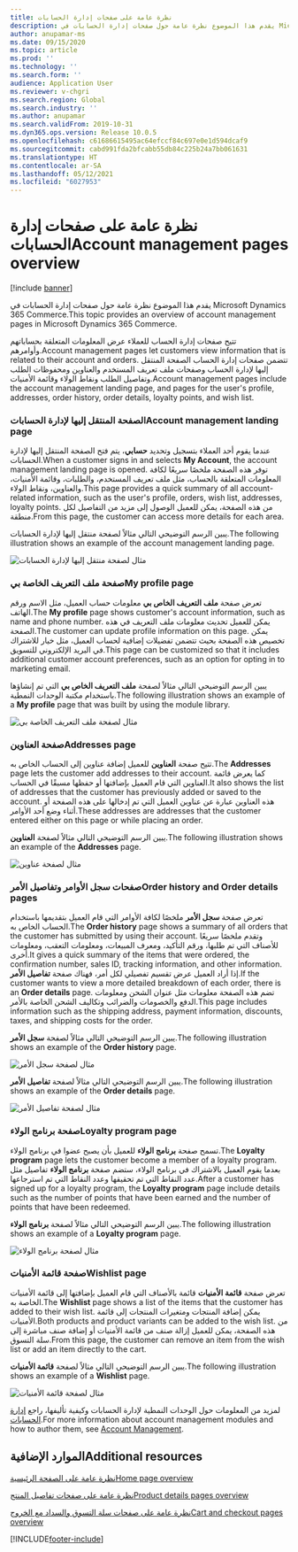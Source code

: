 ```yaml
---
title: نظرة عامة على صفحات إدارة الحسابات
description: يقدم هذا الموضوع نظرة عامة حول صفحات إدارة الحسابات في Microsoft Dynamics 365 Commerce.
author: anupamar-ms
ms.date: 09/15/2020
ms.topic: article
ms.prod: ''
ms.technology: ''
ms.search.form: ''
audience: Application User
ms.reviewer: v-chgri
ms.search.region: Global
ms.search.industry: ''
ms.author: anupamar
ms.search.validFrom: 2019-10-31
ms.dyn365.ops.version: Release 10.0.5
ms.openlocfilehash: c61686615495ac64efccf84c697e0e1d594dcaf9
ms.sourcegitcommit: cabd991fda2bfcabb55db84c225b24a7bb061631
ms.translationtype: HT
ms.contentlocale: ar-SA
ms.lasthandoff: 05/12/2021
ms.locfileid: "6027953"
---
```

# <a name="account-management-pages-overview"></a><span data-ttu-id="d0f80-103">نظرة عامة على صفحات إدارة الحسابات</span><span class="sxs-lookup"><span data-stu-id="d0f80-103">Account management pages overview</span></span>

[!include [banner](includes/banner.md)]

<span data-ttu-id="d0f80-104">يقدم هذا الموضوع نظرة عامة حول صفحات إدارة الحسابات في Microsoft Dynamics 365 Commerce.</span><span class="sxs-lookup"><span data-stu-id="d0f80-104">This topic provides an overview of account management pages in Microsoft Dynamics 365 Commerce.</span></span>

<span data-ttu-id="d0f80-105">تتيح صفحات إدارة الحساب للعملاء عرض المعلومات المتعلقة بحساباتهم وأوامرهم.</span><span class="sxs-lookup"><span data-stu-id="d0f80-105">Account management pages let customers view information that is related to their account and orders.</span></span> <span data-ttu-id="d0f80-106">تتضمن صفحات إدارة الحساب الصفحة المنتقل إليها لإدارة الحساب وصفحات ملف تعريف المستخدم والعناوين ومحفوظات الطلب وتفاصيل الطلب ونقاط الولاء وقائمة الأمنيات.</span><span class="sxs-lookup"><span data-stu-id="d0f80-106">Account management pages include the account management landing page, and pages for the user's profile, addresses, order history, order details, loyalty points, and wish list.</span></span>

### <a name="account-management-landing-page"></a><span data-ttu-id="d0f80-107">الصفحة المنتقل إليها لإدارة الحسابات</span><span class="sxs-lookup"><span data-stu-id="d0f80-107">Account management landing page</span></span>

<span data-ttu-id="d0f80-108">عندما يقوم أحد العملاء بتسجيل وتحديد **حسابي**، يتم فتح الصفحة المنتقل إليها لإدارة الحسابات.</span><span class="sxs-lookup"><span data-stu-id="d0f80-108">When a customer signs in and selects **My Account**, the account management landing page is opened.</span></span> <span data-ttu-id="d0f80-109">توفر هذه الصفحة ملخصًا سريعًا لكافة المعلومات المتعلقة بالحساب، مثل ملف تعريف المستخدم، والطلبات، وقائمة الأمنيات، والعناوين، ونقاط الولاء.</span><span class="sxs-lookup"><span data-stu-id="d0f80-109">This page provides a quick summary of all account-related information, such as the user's profile, orders, wish list, addresses, loyalty points.</span></span> <span data-ttu-id="d0f80-110">من هذه الصفحة، يمكن للعميل الوصول إلى مزيد من التفاصيل لكل منطقة.</span><span class="sxs-lookup"><span data-stu-id="d0f80-110">From this page, the customer can access more details for each area.</span></span>

<span data-ttu-id="d0f80-111">يبين الرسم التوضيحي التالي مثالاً لصفحة منتقل إليها لإدارة الحسابات.</span><span class="sxs-lookup"><span data-stu-id="d0f80-111">The following illustration shows an example of the account management landing page.</span></span>

![مثال لصفحة منتقل إليها لإدارة الحسابات](./media/Account-Management.PNG)

### <a name="my-profile-page"></a><span data-ttu-id="d0f80-113">صفحة ملف التعريف الخاصة بي</span><span class="sxs-lookup"><span data-stu-id="d0f80-113">My profile page</span></span>

<span data-ttu-id="d0f80-114">تعرض صفحة **‏‫ملف التعريف الخاص بي‬** معلومات حساب العميل، مثل الاسم ورقم الهاتف.</span><span class="sxs-lookup"><span data-stu-id="d0f80-114">The **My profile** page shows customer's account information, such as name and phone number.</span></span> <span data-ttu-id="d0f80-115">يمكن للعميل تحديث معلومات ملف التعريف في هذه الصفحة.</span><span class="sxs-lookup"><span data-stu-id="d0f80-115">The customer can update profile information on this page.</span></span> <span data-ttu-id="d0f80-116">يمكن تخصيص هذه الصفحة بحيث تتضمن تفضيلات إضافية لحساب العميل، مثل خيار للاشتراك في البريد الإلكتروني للتسويق.</span><span class="sxs-lookup"><span data-stu-id="d0f80-116">This page can be customized so that it includes additional customer account preferences, such as an option for opting in to marketing email.</span></span>

<span data-ttu-id="d0f80-117">يبين الرسم التوضيحي التالي مثالاً لصفحة **ملف التعريف الخاص بي** التي تم إنشاؤها باستخدام مكتبة الوحدات النمطية.</span><span class="sxs-lookup"><span data-stu-id="d0f80-117">The following illustration shows an example of a **My profile** page that was built by using the module library.</span></span>

![مثال لصفحة ملف التعريف الخاصة بي](./media/Account-Management-MyProfile.PNG)

### <a name="addresses-page"></a><span data-ttu-id="d0f80-119">صفحة العناوين</span><span class="sxs-lookup"><span data-stu-id="d0f80-119">Addresses page</span></span>

<span data-ttu-id="d0f80-120">تتيح صفحة **العناوين** للعميل إضافة عناوين إلى الحساب الخاص به.</span><span class="sxs-lookup"><span data-stu-id="d0f80-120">The **Addresses** page lets the customer add addresses to their account.</span></span> <span data-ttu-id="d0f80-121">كما يعرض قائمة العناوين التي قام العميل بإضافتها أو حفظها مسبقًا في الحساب.</span><span class="sxs-lookup"><span data-stu-id="d0f80-121">It also shows the list of addresses that the customer has previously added or saved to the account.</span></span> <span data-ttu-id="d0f80-122">هذه العناوين عبارة عن عناوين العميل التي تم إدخالها على هذه الصفحة أو أثناء وضع أحد الأوامر.</span><span class="sxs-lookup"><span data-stu-id="d0f80-122">These addresses are addresses that the customer entered either on this page or while placing an order.</span></span>

<span data-ttu-id="d0f80-123">يبين الرسم التوضيحي التالي مثالاً لصفحة **العناوين**.</span><span class="sxs-lookup"><span data-stu-id="d0f80-123">The following illustration shows an example of the **Addresses** page.</span></span>

![مثال لصفحة عناوين](./media/Account-Management-Address.png)

### <a name="order-history-and-order-details-pages"></a><span data-ttu-id="d0f80-125">صفحات سجل الأوامر وتفاصيل الأمر</span><span class="sxs-lookup"><span data-stu-id="d0f80-125">Order history and Order details pages</span></span>

<span data-ttu-id="d0f80-126">تعرض صفحة **سجل الأمر** ملخصًا لكافة الأوامر التي قام العميل بتقديمها باستخدام الحساب الخاص به.</span><span class="sxs-lookup"><span data-stu-id="d0f80-126">The **Order history** page shows a summary of all orders that the customer has submitted by using their account.</span></span> <span data-ttu-id="d0f80-127">وتقدم ملخصًا سريعًا للأصناف التي تم طلبها، ورقم التأكيد، ومعرف المبيعات، ومعلومات التعقب، ومعلومات أخرى.</span><span class="sxs-lookup"><span data-stu-id="d0f80-127">It gives a quick summary of the items that were ordered, the confirmation number, sales ID, tracking information, and other information.</span></span> <span data-ttu-id="d0f80-128">إذا أراد العميل عرض تقسيم تفصيلي لكل أمر، فهناك صفحة **تفاصيل الأمر**.</span><span class="sxs-lookup"><span data-stu-id="d0f80-128">If the customer wants to view a more detailed breakdown of each order, there is an **Order details** page.</span></span> <span data-ttu-id="d0f80-129">تضم هذه الصفحة معلومات مثل عنوان الشحن ومعلومات الدفع والخصومات والضرائب وتكاليف الشحن الخاصة بالأمر.</span><span class="sxs-lookup"><span data-stu-id="d0f80-129">This page includes information such as the shipping address, payment information, discounts, taxes, and shipping costs for the order.</span></span>

<span data-ttu-id="d0f80-130">يبين الرسم التوضيحي التالي مثالاً لصفحة **سجل الأمر**.</span><span class="sxs-lookup"><span data-stu-id="d0f80-130">The following illustration shows an example of the **Order history** page.</span></span>

![مثال لصفحة سجل الأمر](./media/Account-Management-OrderHistory.PNG)

<span data-ttu-id="d0f80-132">يبين الرسم التوضيحي التالي مثالاً لصفحة **تفاصيل الأمر**.</span><span class="sxs-lookup"><span data-stu-id="d0f80-132">The following illustration shows an example of the **Order details** page.</span></span>

![مثال لصفحة تفاصيل الأمر](./media/Account-Management-OrderDetails.PNG)

### <a name="loyalty-program-page"></a><span data-ttu-id="d0f80-134">صفحة برنامج الولاء</span><span class="sxs-lookup"><span data-stu-id="d0f80-134">Loyalty program page</span></span>

<span data-ttu-id="d0f80-135">تسمح صفحة **برنامج الولاء** للعميل بأن يصبح عضوا في برنامج الولاء.</span><span class="sxs-lookup"><span data-stu-id="d0f80-135">The **Loyalty program** page lets the customer become a member of a loyalty program.</span></span> <span data-ttu-id="d0f80-136">بعدما يقوم العميل بالاشتراك في برنامج الولاء، ستضم صفحة **برنامج الولاء** تفاصيل مثل عدد النقاط التي تم تحقيقها وعدد النقاط التي تم استرجاعها.</span><span class="sxs-lookup"><span data-stu-id="d0f80-136">After a customer has signed up for a loyalty program, the **Loyalty program** page include details such as the number of points that have been earned and the number of points that have been redeemed.</span></span>

<span data-ttu-id="d0f80-137">يبين الرسم التوضيحي التالي مثالاً لصفحة **برنامج الولاء**.</span><span class="sxs-lookup"><span data-stu-id="d0f80-137">The following illustration shows an example of a **Loyalty program** page.</span></span>

![مثال لصفحة برنامج الولاء](./media/Account-Management-Loyalty.PNG)

### <a name="wishlist-page"></a><span data-ttu-id="d0f80-139">صفحة قائمة الأمنيات</span><span class="sxs-lookup"><span data-stu-id="d0f80-139">Wishlist page</span></span>

<span data-ttu-id="d0f80-140">تعرض صفحة **‏‫قائمة الأمنيات‬** قائمة بالأصناف التي قام العميل بإضافتها إلى قائمة الأمنيات الخاصة به.</span><span class="sxs-lookup"><span data-stu-id="d0f80-140">The **Wishlist** page shows a list of the items that the customer has added to their wish list.</span></span> <span data-ttu-id="d0f80-141">يمكن إضافة المنتجات ومتغيرات المنتجات إلى قائمة الأمنيات.</span><span class="sxs-lookup"><span data-stu-id="d0f80-141">Both products and product variants can be added to the wish list.</span></span> <span data-ttu-id="d0f80-142">من هذه الصفحة، يمكن للعميل إزالة صنف من قائمة الأمنيات أو إضافة صنف مباشرة إلى سلة التسوق.</span><span class="sxs-lookup"><span data-stu-id="d0f80-142">From this page, the customer can remove an item from the wish list or add an item directly to the cart.</span></span>

<span data-ttu-id="d0f80-143">يبين الرسم التوضيحي التالي مثالاً لصفحة **قائمة الأمنيات**.</span><span class="sxs-lookup"><span data-stu-id="d0f80-143">The following illustration shows an example of a **Wishlist** page.</span></span>

![مثال لصفحة قائمة الأمنيات](./media/Account-Management-Wishlist.PNG)

<span data-ttu-id="d0f80-145">لمزيد من المعلومات حول الوحدات النمطية لإدارة الحسابات وكيفية تأليفها، راجع [إدارة الحسابات](account-management.md).</span><span class="sxs-lookup"><span data-stu-id="d0f80-145">For more information about account management modules and how to author them, see [Account Management](account-management.md).</span></span>

## <a name="additional-resources"></a><span data-ttu-id="d0f80-146">الموارد الإضافية</span><span class="sxs-lookup"><span data-stu-id="d0f80-146">Additional resources</span></span>

[<span data-ttu-id="d0f80-147">نظرة عامة على الصفحة الرئيسية</span><span class="sxs-lookup"><span data-stu-id="d0f80-147">Home page overview</span></span>](quick-tour-home-page.md)

[<span data-ttu-id="d0f80-148">نظرة عامة على صفحات تفاصيل المنتج</span><span class="sxs-lookup"><span data-stu-id="d0f80-148">Product details pages overview</span></span>](quick-tour-pdp.md)

[<span data-ttu-id="d0f80-149">نظرة عامة على صفحات سلة التسوق والسداد مع الخروج</span><span class="sxs-lookup"><span data-stu-id="d0f80-149">Cart and checkout pages overview</span></span>](quick-tour-cart-checkout.md)



[!INCLUDE[footer-include](../includes/footer-banner.md)]
